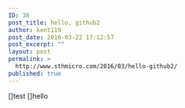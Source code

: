 ```yaml
---
ID: 38
post_title: hello, github2
author: kent119
post_date: 2016-03-22 17:12:57
post_excerpt: ""
layout: post
permalink: >
  http://www.sthmicro.com/2016/03/hello-github2/
published: true
---
```

[]test []hello